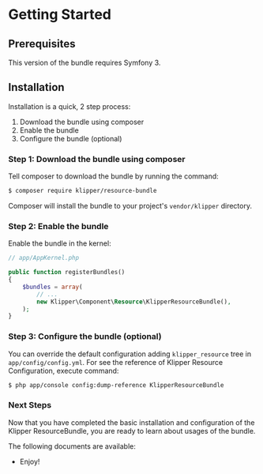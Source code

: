 Getting Started
===============

## Prerequisites

This version of the bundle requires Symfony 3.

## Installation

Installation is a quick, 2 step process:

1. Download the bundle using composer
2. Enable the bundle
3. Configure the bundle (optional)

### Step 1: Download the bundle using composer

Tell composer to download the bundle by running the command:

```bash
$ composer require klipper/resource-bundle
```

Composer will install the bundle to your project's `vendor/klipper` directory.

### Step 2: Enable the bundle

Enable the bundle in the kernel:

```php
// app/AppKernel.php

public function registerBundles()
{
    $bundles = array(
        // ...
        new Klipper\Component\Resource\KlipperResourceBundle(),
    );
}
```

### Step 3: Configure the bundle (optional)

You can override the default configuration adding `klipper_resource` tree in `app/config/config.yml`.
For see the reference of Klipper Resource Configuration, execute command:

```bash
$ php app/console config:dump-reference KlipperResourceBundle
```

### Next Steps

Now that you have completed the basic installation and configuration of the
Klipper ResourceBundle, you are ready to learn about usages of the bundle.

The following documents are available:

- Enjoy!
